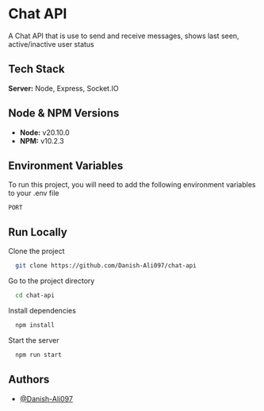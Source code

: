# Chat API

A Chat API that is use to send and receive messages, shows last seen, active/inactive user status

## Tech Stack

**Server:** Node, Express, Socket.IO

## Node & NPM Versions

- **Node:** v20.10.0
- **NPM:**  v10.2.3

## Environment Variables

To run this project, you will need to add the following environment variables to your .env file

`PORT`

## Run Locally

Clone the project

```bash
  git clone https://github.com/Danish-Ali097/chat-api
```

Go to the project directory

```bash
  cd chat-api
```

Install dependencies

```bash
  npm install
```

Start the server

```bash
  npm run start
```


## Authors

- [@Danish-Ali097](https://github.com/Danish-Ali097)

